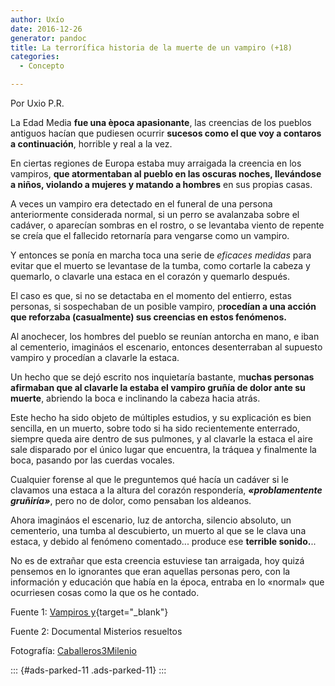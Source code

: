 ```yaml
---
author: Uxío
date: 2016-12-26
generator: pandoc
title: La terrorífica historia de la muerte de un vampiro (+18)
categories:
  - Concepto

---
```




Por Uxio P.R.

La Edad Media **fue una època apasionante**, las creencias de los
pueblos antiguos hacían que pudiesen ocurrir **sucesos como el que voy a
contaros a continuación**, horrible y real a la vez.

En ciertas regiones de Europa estaba muy arraigada la creencia en los
vampiros, **que atormentaban al pueblo en las oscuras noches, llevándose
a niños, violando a mujeres y matando a hombres** en sus propias casas.

A veces un vampiro era detectado en el funeral de una persona
anteriormente considerada normal, si un perro se avalanzaba sobre el
cadáver, o aparecían sombras en el rostro, o se levantaba viento de
repente se creía que el fallecido retornaría para vengarse como un
vampiro.

Y entonces se ponía en marcha toca una serie de *eficaces medidas* para
evitar que el muerto se levantase de la tumba, como cortarle la cabeza y
quemarlo, o clavarle una estaca en el corazón y quemarlo después.

El caso es que, si no se detactaba en el momento del entierro, estas
personas, si sospechaban de un posible vampiro, p**rocedían a una acción
que reforzaba (casualmente) sus creencias en estos fenómenos.**

Al anochecer, los hombres del pueblo se reunían antorcha en mano, e iban
al cementerio, imagináos el escenario, entonces desenterraban al
supuesto vampiro y procedían a clavarle la estaca.

Un hecho que se dejó escrito nos inquietaría bastante, m**uchas personas
afirmaban que al clavarle la estaba el vampiro gruñía de dolor ante su
muerte**, abriendo la boca e inclinando la cabeza hacia atrás.

Este hecho ha sido objeto de múltiples estudios, y su explicación es
bien sencilla, en un muerto, sobre todo si ha sido recientemente
enterrado, siempre queda aire dentro de sus pulmones, y al clavarle la
estaca el aire sale disparado por el único lugar que encuentra, la
tráquea y finalmente la boca, pasando por las cuerdas vocales.

Cualquier forense al que le preguntemos qué hacía un cadáver si le
clavamos una estaca a la altura del corazón respondería,
***«problamentente gruñiría»***, pero no de dolor, como pensaban los
aldeanos.

Ahora imagináos el escenario, luz de antorcha, silencio absoluto, un
cementerio, una tumba al descubierto, un muerto al que se le clava una
estaca, y debido al fenómeno comentado... produce ese **terrible
sonido.**..

No es de extrañar que esta creencia estuviese tan arraigada, hoy quizá
pensemos en lo ignorantes que eran aquellas personas pero, con la
información y educación que había en la época, entraba en lo «normal»
que ocurriesen cosas como la que os he contado.

Fuente 1: [Vampiros
y](http://www.vampirosyhombreslobos.com/page/2/){target="_blank"}

Fuente 2: Documental Misterios resueltos

Fotografía:
[Caballeros3Milenio](http://caballeros3milenio.wordpress.com/2009/03/08/noticias-hallan-este-esqueleto-de-vampiro-en-una-tumba-de-venecia/)

::: {#ads-parked-11 .ads-parked-11}
:::
